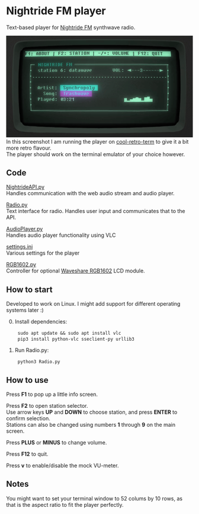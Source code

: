 # Nightride FM player
Text-based player for [Nightride FM](https://nightride.fm/) synthwave radio.

![](./images/player.gif)  
In this screenshot I am running the player on [cool-retro-term](https://github.com/Swordfish90/cool-retro-term) to give it a bit more retro flavour.  
The player should work on the terminal emulator of your choice however.


## Code

[NightrideAPI.py](./NightrideAPI.py)  
Handles communication with the web audio stream and audio player.


[Radio.py](./Radio.py)  
Text interface for radio. Handles user input and communicates that to the API.


[AudioPlayer.py](./AudioPlayer.py)  
Handles audio player functionality using VLC


[settings.ini](./settings.ini)  
Various settings for the player


[RGB1602.py](./RGB1602.py)  
Controller for optional [Waveshare RGB1602](https://www.waveshare.com/wiki/LCD1602_RGB_Module) LCD module.

## How to start
Developed to work on Linux. I might add support for different operating systems later :)

0. Install dependencies:

        sudo apt update && sudo apt install vlc
        pip3 install python-vlc sseclient-py urllib3

1. Run Radio.py:

        python3 Radio.py


## How to use

Press **F1** to pop up a little info screen.

Press **F2** to open station selector.  
Use arrow keys **UP** and **DOWN** to choose station, and press **ENTER** to confirm selection.  
Stations can also be changed using numbers **1** through **9** on the main screen.

Press **PLUS** or **MINUS** to change volume.

Press **F12** to quit.

Press **v** to enable/disable the mock VU-meter.

## Notes

You might want to set your terminal window to 52 colums by 10 rows, as that is the aspect ratio to fit the player perfectly.

